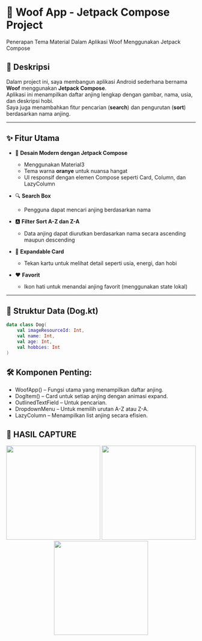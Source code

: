 # 🐶 Woof App - Jetpack Compose Project
Penerapan Tema Material Dalam Aplikasi Woof Menggunakan Jetpack Compose

## 📱 Deskripsi
Dalam project ini, saya membangun aplikasi Android sederhana bernama **Woof** menggunakan **Jetpack Compose**.  
Aplikasi ini menampilkan daftar anjing lengkap dengan gambar, nama, usia, dan deskripsi hobi.  
Saya juga menambahkan fitur pencarian (**search**) dan pengurutan (**sort**) berdasarkan nama anjing.

---

## ✨ Fitur Utama

- 🎨 **Desain Modern dengan Jetpack Compose**
  - Menggunakan Material3
  - Tema warna **oranye** untuk nuansa hangat
  - UI responsif dengan elemen Compose seperti Card, Column, dan LazyColumn

- 🔍 **Search Box**
  - Pengguna dapat mencari anjing berdasarkan nama

- 🅰️ **Filter Sort A-Z dan Z-A**
  - Data anjing dapat diurutkan berdasarkan nama secara ascending maupun descending

- 🔽 **Expandable Card**
  - Tekan kartu untuk melihat detail seperti usia, energi, dan hobi

- ❤️ **Favorit**
  - Ikon hati untuk menandai anjing favorit (menggunakan state lokal)

---

## 🐾 Struktur Data (Dog.kt)

```kotlin
data class Dog(
    val imageResourceId: Int,
    val name: Int,
    val age: Int,
    val hobbies: Int
)
```

## 🛠️ Komponen Penting:
- WoofApp() – Fungsi utama yang menampilkan daftar anjing.
- DogItem() – Card untuk setiap anjing dengan animasi expand.
- OutlinedTextField – Untuk pencarian.
- DropdownMenu – Untuk memilih urutan A-Z atau Z-A.
- LazyColumn – Menampilkan list anjing secara efisien.


## 📸 HASIL CAPTURE
<p align="center">
  <img src="https://github.com/user-attachments/assets/08cabae3-16c6-45c5-a95e-e4d6278fdec7" width="250"/>
  <img src="https://github.com/user-attachments/assets/3cfee208-2452-494b-927a-9c9d962ed401" width="250"/>
  <img src="https://github.com/user-attachments/assets/f6f3084c-4547-4747-9d0d-6f92decdc4bd" width="250"/>
</p>
